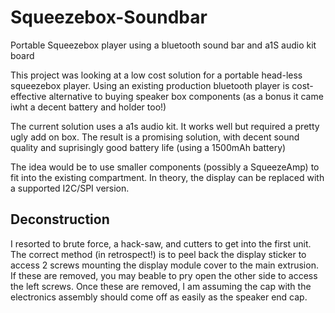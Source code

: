 # Squeezebox-Soundbar
Portable Squeezebox player using a bluetooth sound bar and a1S audio kit board


This project was looking at a low cost solution for a portable head-less squeezebox player.  Using an existing production bluetooth player is cost-effective alternative to buying speaker box components (as a bonus it came iwht a decent battery and holder too!)

The current solution uses a a1s audio kit.  It works well but required a pretty ugly add on box.  The result is a promising solution, with decent sound quality and suprisingly good battery life (using a 1500mAh battery)

The idea would be to use smaller components (possibly a SqueezeAmp) to fit into the existing compartment.  In theory, the display can be replaced with a supported I2C/SPI version.

## Deconstruction
I resorted to brute force, a hack-saw, and cutters to get into the first unit.  
The correct method (in retrospect!) is to peel back the display sticker to access 2 screws mounting the display module cover to the main extrusion.  If these are removed, you may beable to pry open the other side to access the left screws.  Once these are removed, I am assuming the cap with the electronics assembly should come off as easily as the speaker end cap.

